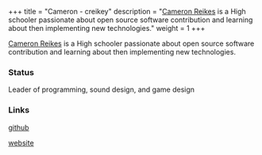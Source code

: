 +++
title = "Cameron - creikey"
description = "[Cameron Reikes](https://creikey.github.io) is a High schooler passionate about open source software contribution and learning about then implementing new technologies."
weight = 1
+++


[Cameron Reikes](https://creikey.github.io) is a High schooler passionate about open source software contribution and learning about then implementing new technologies.

### Status

Leader of programming, sound design, and game design

### Links

[github](https://github.com/creikey)

[website](https://creikey.github.io)